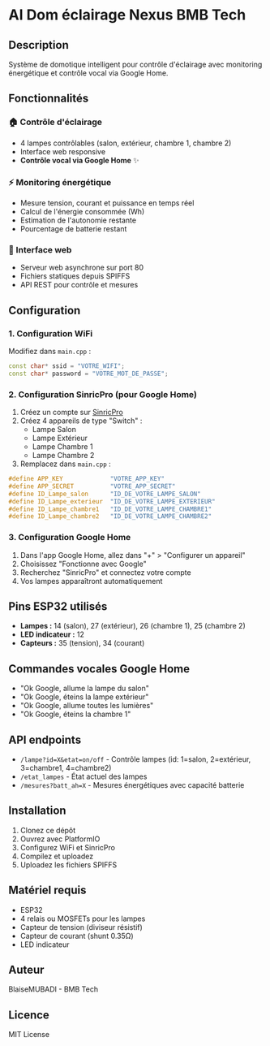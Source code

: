 # AI Dom éclairage Nexus BMB Tech

## Description
Système de domotique intelligent pour contrôle d'éclairage avec monitoring énergétique et contrôle vocal via Google Home.

## Fonctionnalités

### 🏠 Contrôle d'éclairage
- 4 lampes contrôlables (salon, extérieur, chambre 1, chambre 2)
- Interface web responsive
- **Contrôle vocal via Google Home** ✨

### ⚡ Monitoring énergétique
- Mesure tension, courant et puissance en temps réel
- Calcul de l'énergie consommée (Wh)
- Estimation de l'autonomie restante
- Pourcentage de batterie restant

### 📱 Interface web
- Serveur web asynchrone sur port 80
- Fichiers statiques depuis SPIFFS
- API REST pour contrôle et mesures

## Configuration

### 1. Configuration WiFi
Modifiez dans `main.cpp` :
```cpp
const char* ssid = "VOTRE_WIFI";
const char* password = "VOTRE_MOT_DE_PASSE";
```

### 2. Configuration SinricPro (pour Google Home)
1. Créez un compte sur [SinricPro](https://sinric.pro/)
2. Créez 4 appareils de type "Switch" :
   - Lampe Salon
   - Lampe Extérieur  
   - Lampe Chambre 1
   - Lampe Chambre 2
3. Remplacez dans `main.cpp` :
```cpp
#define APP_KEY             "VOTRE_APP_KEY"      
#define APP_SECRET          "VOTRE_APP_SECRET"   
#define ID_Lampe_salon      "ID_DE_VOTRE_LAMPE_SALON"
#define ID_Lampe_exterieur  "ID_DE_VOTRE_LAMPE_EXTERIEUR"
#define ID_Lampe_chambre1   "ID_DE_VOTRE_LAMPE_CHAMBRE1"
#define ID_Lampe_chambre2   "ID_DE_VOTRE_LAMPE_CHAMBRE2"
```

### 3. Configuration Google Home
1. Dans l'app Google Home, allez dans "+" > "Configurer un appareil"
2. Choisissez "Fonctionne avec Google"
3. Recherchez "SinricPro" et connectez votre compte
4. Vos lampes apparaîtront automatiquement

## Pins ESP32 utilisés
- **Lampes :** 14 (salon), 27 (extérieur), 26 (chambre 1), 25 (chambre 2)
- **LED indicateur :** 12
- **Capteurs :** 35 (tension), 34 (courant)

## Commandes vocales Google Home
- "Ok Google, allume la lampe du salon"
- "Ok Google, éteins la lampe extérieur"
- "Ok Google, allume toutes les lumières"
- "Ok Google, éteins la chambre 1"

## API endpoints
- `/lampe?id=X&etat=on/off` - Contrôle lampes (id: 1=salon, 2=extérieur, 3=chambre1, 4=chambre2)
- `/etat_lampes` - État actuel des lampes
- `/mesures?batt_ah=X` - Mesures énergétiques avec capacité batterie

## Installation
1. Clonez ce dépôt
2. Ouvrez avec PlatformIO
3. Configurez WiFi et SinricPro
4. Compilez et uploadez
5. Uploadez les fichiers SPIFFS

## Matériel requis
- ESP32
- 4 relais ou MOSFETs pour les lampes
- Capteur de tension (diviseur résistif)
- Capteur de courant (shunt 0.35Ω)
- LED indicateur

## Auteur
BlaiseMUBADI - BMB Tech

## Licence
MIT License